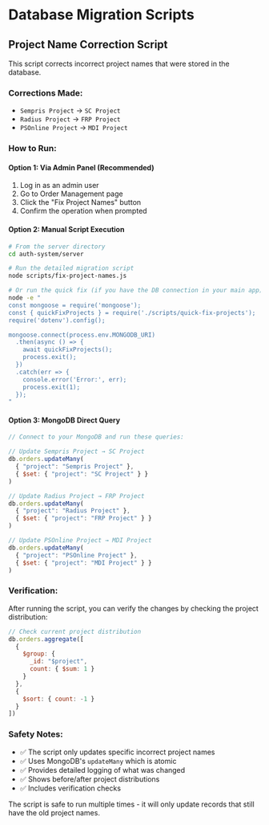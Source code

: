 # Database Migration Scripts

## Project Name Correction Script

This script corrects incorrect project names that were stored in the database.

### Corrections Made:
- `Sempris Project` → `SC Project`
- `Radius Project` → `FRP Project`
- `PSOnline Project` → `MDI Project`

### How to Run:

#### Option 1: Via Admin Panel (Recommended)
1. Log in as an admin user
2. Go to Order Management page
3. Click the "Fix Project Names" button
4. Confirm the operation when prompted

#### Option 2: Manual Script Execution
```bash
# From the server directory
cd auth-system/server

# Run the detailed migration script
node scripts/fix-project-names.js

# Or run the quick fix (if you have the DB connection in your main app)
node -e "
const mongoose = require('mongoose');
const { quickFixProjects } = require('./scripts/quick-fix-projects');
require('dotenv').config();

mongoose.connect(process.env.MONGODB_URI)
  .then(async () => {
    await quickFixProjects();
    process.exit();
  })
  .catch(err => {
    console.error('Error:', err);
    process.exit(1);
  });
"
```

#### Option 3: MongoDB Direct Query
```javascript
// Connect to your MongoDB and run these queries:

// Update Sempris Project → SC Project
db.orders.updateMany(
  { "project": "Sempris Project" },
  { $set: { "project": "SC Project" } }
)

// Update Radius Project → FRP Project
db.orders.updateMany(
  { "project": "Radius Project" },
  { $set: { "project": "FRP Project" } }
)

// Update PSOnline Project → MDI Project
db.orders.updateMany(
  { "project": "PSOnline Project" },
  { $set: { "project": "MDI Project" } }
)
```

### Verification:
After running the script, you can verify the changes by checking the project distribution:

```javascript
// Check current project distribution
db.orders.aggregate([
  {
    $group: {
      _id: "$project",
      count: { $sum: 1 }
    }
  },
  {
    $sort: { count: -1 }
  }
])
```

### Safety Notes:
- ✅ The script only updates specific incorrect project names
- ✅ Uses MongoDB's `updateMany` which is atomic
- ✅ Provides detailed logging of what was changed
- ✅ Shows before/after project distributions
- ✅ Includes verification checks

The script is safe to run multiple times - it will only update records that still have the old project names.
